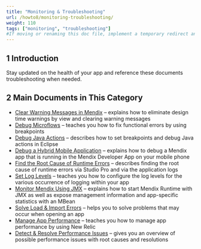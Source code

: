 ```yaml
---
title: "Monitoring & Troubleshooting"
url: /howto8/monitoring-troubleshooting/
weight: 110
tags: ["monitoring", "troubleshooting"]
#If moving or renaming this doc file, implement a temporary redirect and let the respective team know they should update the URL in the product. See Mapping to Products for more details.
---
```


## 1 Introduction

Stay updated on the health of your app and reference these documents troubleshooting when needed.

## 2 Main Documents in This Category

* [Clear Warning Messages in Mendix](/howto8/monitoring-troubleshooting/clear-warning-messages/) – explains how to eliminate design time warnings by view and clearing warning messages
* [Debug Microflows](/howto8/monitoring-troubleshooting/debug-microflows/) – teaches you how to fix functional errors by using breakpoints
* [Debug Java Actions](/howto8/monitoring-troubleshooting/debug-java-actions/) – describes how to set breakpoints and debug Java actions in Eclipse
* [Debug a Hybrid Mobile Application](/howto8/monitoring-troubleshooting/debug-a-hybrid-mobile-application/) – explains how to debug a Mendix app that is running in the Mendix Developer App on your mobile phone
* [Find the Root Cause of Runtime Errors](/howto8/monitoring-troubleshooting/finding-the-root-cause-of-runtime-errors/) – describes finding the root cause of runtime errors via Studio Pro and via the application logs
* [Set Log Levels](/howto8/monitoring-troubleshooting/log-levels/) – teaches you how to configure the log levels for the various occurrence of logging within your app
* [Monitor Mendix Using JMX](/howto8/monitoring-troubleshooting/monitoring-mendix-using-jmx/) – explains how to start Mendix Runtime with JMX as well as expose management information and app-specific statistics with an MBean
* [Solve Load & Import Errors](/howto8/monitoring-troubleshooting/solving-load-and-import-errors/) – helps you to solve problems that may occur when opening an app
* [Manage App Performance](/howto8/monitoring-troubleshooting/manage-app-performance/) – teaches you how to manage app performance by using New Relic
* [Detect & Resolve Performance Issues](/howto8/monitoring-troubleshooting/detect-and-resolve-performance-issues/) – gives you an overview of possible performance issues with root causes and resolutions
